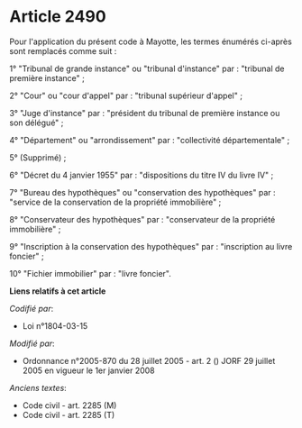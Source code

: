 # Article 2490

Pour l'application du présent code à Mayotte, les termes énumérés ci-après sont remplacés comme suit :

1° "Tribunal de grande instance" ou "tribunal d'instance" par : "tribunal de première instance" ;

2° "Cour" ou "cour d'appel" par : "tribunal supérieur d'appel" ;

3° "Juge d'instance" par : "président du tribunal de première instance ou son délégué" ;

4° "Département" ou "arrondissement" par : "collectivité départementale" ;

5° (Supprimé) ;

6° "Décret du 4 janvier 1955" par : "dispositions du titre IV du livre IV" ;

7° "Bureau des hypothèques" ou "conservation des hypothèques" par : "service de la conservation de la propriété
immobilière" ;

8° "Conservateur des hypothèques" par : "conservateur de la propriété immobilière" ;

9° "Inscription à la conservation des hypothèques" par : "inscription au livre foncier" ;

10° "Fichier immobilier" par : "livre foncier".

**Liens relatifs à cet article**

_Codifié par_:

  - Loi n°1804-03-15

_Modifié par_:

  - Ordonnance n°2005-870 du 28 juillet 2005 - art. 2 () JORF 29 juillet 2005 en vigueur le 1er janvier 2008

_Anciens textes_:

  - Code civil - art. 2285 (M)
  - Code civil - art. 2285 (T)
